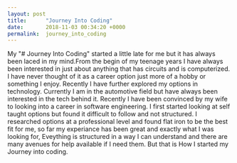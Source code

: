```yaml
---
layout: post
title:      "Journey Into Coding"
date:       2018-11-03 00:34:20 +0000
permalink:  journey_into_coding
---
```



My "# Journey Into Coding" started a little late for me but it has always been laced in my mind.From the begin of my teenage years I have always been interested in just about anything that has circuits and is computerized.  I have never thought of it as a career option just more of a hobby or something I enjoy. Recently I have further explored my options in technology. Currently I am in the automotive field but have always been interested in the tech behind it.  Recently I have been convinced by my wife to looking into a career in software engineering. I first started looking at self taught options but found it difficult to follow and not structured. I researched options at a professional level and found flat iron to be the best fit for me, so far my experiance has been great and exactly what I was looking for, Eveything is structured in a way I can understand and there are many avenues for help available if I need them. But that is How I started my Journey into coding.
